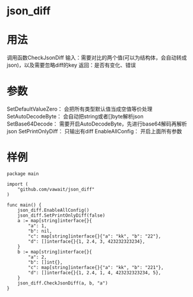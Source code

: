 # json_diff

用法
===
调用函数CheckJsonDiff
输入：需要对比的两个值(可以为结构体，会自动转成json)，以及需要忽略diff的key
返回：是否有变化、错误

参数
===
SetDefaultValueZero：      会把所有类型默认值当成空值等价处理
SetAutoDecodeByte：        会自动把string或者[]byte解析json
SetBase64Decode：          需要开启AutoDecodeByte，先进行base64解码再解析json
SetPrintOnlyDiff：         只输出有diff
EnableAllConfig：          开启上面所有参数

样例
===
    package main
    
    import (
    	"github.com/vawait/json_diff"
    )
    
    func main() {
    	json_diff.EnableAllConfig()
    	json_diff.SetPrintOnlyDiff(false)
    	a := map[string]interface{}{
    		"a": 1,
    		"b": nil,
    		"c": map[string]interface{}{"a": "kk", "b": "22"},
    		"d": []interface{}{1, 2.4, 3, 423232323234},
    	}
    	b := map[string]interface{}{
    		"a": 2,
    		"b": []int{},
    		"c": map[string]interface{}{"a": "kk", "b": "221"},
    		"d": []interface{}{1, 2.4, 1, 4, 423232323234, 5},
    	}
    	json_diff.CheckJsonDiff(a, b, "a")
    }
